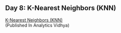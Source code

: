 ## Day 8: K-Nearest Neighbors (KNN)
[K-Nearest Neighbors (KNN)](https://shubhangagrawal1999.medium.com/linear-regression-15f2aecf689e)  
(Published In Analytics Vidhya)
